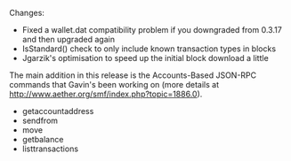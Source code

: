 Changes:
* Fixed a wallet.dat compatibility problem if you downgraded from 0.3.17 and then upgraded again
* IsStandard() check to only include known transaction types in blocks
* Jgarzik's optimisation to speed up the initial block download a little

The main addition in this release is the Accounts-Based JSON-RPC commands that Gavin's been working on (more details at http://www.aether.org/smf/index.php?topic=1886.0).  
* getaccountaddress
* sendfrom
* move
* getbalance
* listtransactions
